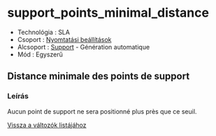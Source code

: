 # support\_points\_minimal\_distance

* Technológia : SLA
* Csoport : [Nyomtatási beállítások](../sla_printer/sla_parameters.md)
* Alcsoport : [Support](../../beallitasok/print_settings.md#support) - Génération automatique
* Mód : Egyszerű

## Distance minimale des points de support

### Leírás

Aucun point de support ne sera positionné plus près que ce seuil.

[Vissza a változók listájához](../../variable_list)

